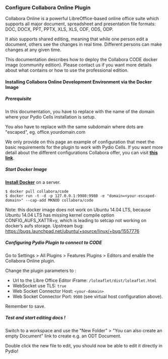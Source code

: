 ### Configure Collabora Online Plugin

Collabora Online is a powerful LibreOffice-based online office suite which supports all major document, spreadsheet and presentation file formats:​ DOC, DOCX, PPT, PPTX, XLS, XLS, ODF, ODS, ODP.  

It also supports shared editing, meaning that while one person edit a document, others see the changes in real time. Different persons can make changes at any given time.

This documentation describes how to deploy the Collabora CODE docker image (community edition). Please contact us if you want more details about what contains or how to use the professional edition.

#### Installing Collabora Online Development Environment via the Docker Image

##### Prerequisite 

In this documentation, you have to replace <your-domain> with the name of the domain where your Pydio Cells installation is setup.

You also have to replace <your-escaped-domain> with the same subdomain where dots are "escaped", eg. office\.yourdomain\.com

We only provide on this page an example of configuration that meet the basic requirements for the plugin to work with Pydio Cells. If you want more detail about the different configurations Collabora offer, you can visit **[this link](https://www.collaboraoffice.com/code/)**.

##### Start Docker Image

**[Install Docker](https://docs.docker.com/install/)** on a server. 

    $ docker pull collabora/code
    $ docker run -t -d -p 127.0.0.1:9980:9980 -e "domain=<your-escaped-domain>" --cap-add MKNOD collabora/code

Note: this docker image does not work on Ubuntu 14.04 LTS, because Ubuntu 14.04 LTS has missing kernel compile option CONFIG_AUFS_XATTR=y, which is leading to setcap not working on docker’s aufs storage. Upstream bug: https://bugs.launchpad.net/ubuntu/+source/linux/+bug/1557776

##### Configuring Pydio Plugin to connect to CODE

Go to Settings > All Plugins > Features Plugins > Editors and enable the Collabora Online plugin. 

Change the plugin parameters to : 

 - Url to the Libre Office Editor iFrame: `/loleaflet/dist/loleaflet.html`
 - WebSocket use TLS: `true`
 - Web Socket Connector Host: `<your-domain>`
 - Web Socket Connector Port: `9980` (see virtual host configuration above).
 
 Remember to save.
 
##### Test and start editing docs ! 
 
Switch to a workspace and use the "New Folder" > "You can also create an empty Document" link to create e.g. an ODT Document.

Double click the new file to edit, you should now be able to edit it directly in Pydio!
